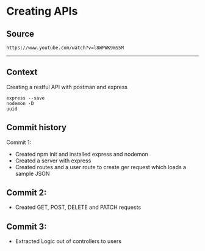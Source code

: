 Creating APIs
===

Source
---
`https://www.youtube.com/watch?v=l8WPWK9mS5M`

-------
Context
---
Creating a restful API with postman and express
```
express --save
nodemon -D
uuid
```


Commit history
---
Commit 1:
- Created npm init and installed express and nodemon
- Created a server with express 
- Created routes and a user route to create ger request which loads a sample JSON   

Commit 2:
---
- Created GET, POST, DELETE and PATCH requests

Commit 3:
---
- Extracted Logic out of controllers to users